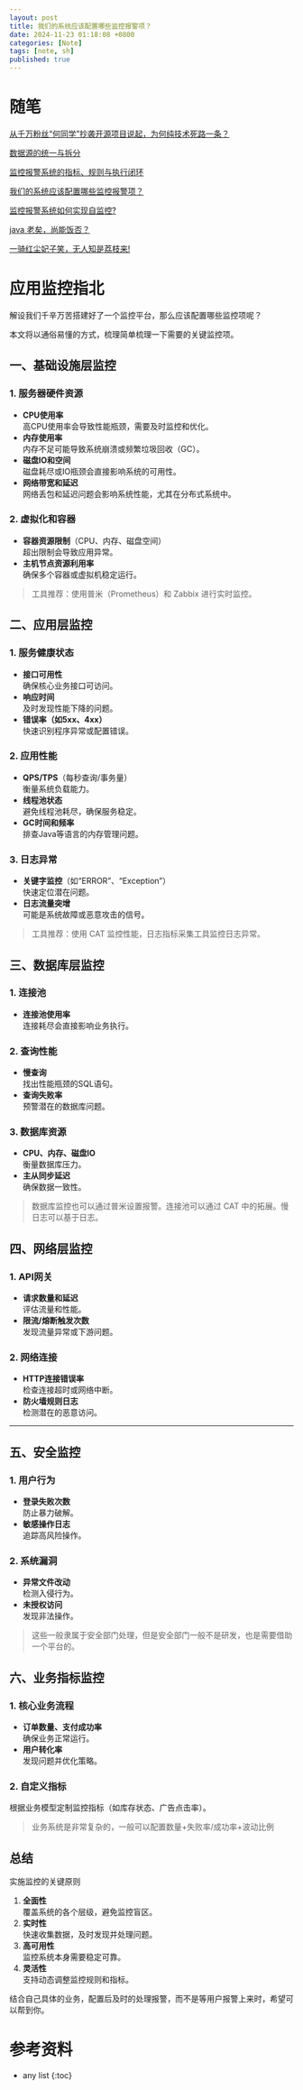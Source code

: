 ```yaml
---
layout: post
title: 我们的系统应该配置哪些监控报警项？
date: 2024-11-23 01:18:08 +0800
categories: [Note]
tags: [note, sh]
published: true
---
```


# 随笔

[从千万粉丝“何同学”抄袭开源项目说起，为何纯技术死路一条？](https://houbb.github.io/2024/11/22/note-02-he-tech)

[数据源的统一与拆分](https://houbb.github.io/2024/11/22/note-03-split-apache-calcite)

[监控报警系统的指标、规则与执行闭环](https://houbb.github.io/2024/11/22/note-04-indicator-rule-execute-mearurement)

[我们的系统应该配置哪些监控报警项？](https://houbb.github.io/2024/11/22/note-04-indicator-rule-items)

[监控报警系统如何实现自监控?](https://houbb.github.io/2024/11/22/note-04-indicator-rule-items-self-monitor)

[java 老矣，尚能饭否？](https://houbb.github.io/2024/11/22/note-05-is-java-so-old)

[一骑红尘妃子笑，无人知是荔枝来!](https://houbb.github.io/2024/11/22/note-06-lizhi)

# 应用监控指北

解设我们千辛万苦搭建好了一个监控平台，那么应该配置哪些监控项呢？

本文将以通俗易懂的方式，梳理简单梳理一下需要的关键监控项。

## 一、基础设施层监控

### 1. 服务器硬件资源
- **CPU使用率**  
  高CPU使用率会导致性能瓶颈，需要及时监控和优化。
- **内存使用率**  
  内存不足可能导致系统崩溃或频繁垃圾回收（GC）。
- **磁盘IO和空间**  
  磁盘耗尽或IO瓶颈会直接影响系统的可用性。
- **网络带宽和延迟**  
  网络丢包和延迟问题会影响系统性能，尤其在分布式系统中。

### 2. 虚拟化和容器
- **容器资源限制**（CPU、内存、磁盘空间）  
  超出限制会导致应用异常。
- **主机节点资源利用率**  
  确保多个容器或虚拟机稳定运行。

> 工具推荐：使用普米（Prometheus）和 Zabbix 进行实时监控。

## 二、应用层监控

### 1. 服务健康状态
- **接口可用性**  
  确保核心业务接口可访问。
- **响应时间**  
  及时发现性能下降的问题。
- **错误率（如5xx、4xx）**  
  快速识别程序异常或配置错误。

### 2. 应用性能
- **QPS/TPS**（每秒查询/事务量）  
  衡量系统负载能力。
- **线程池状态**  
  避免线程池耗尽，确保服务稳定。
- **GC时间和频率**  
  排查Java等语言的内存管理问题。

### 3. 日志异常
- **关键字监控**（如“ERROR”、“Exception”）  
  快速定位潜在问题。
- **日志流量突增**  
  可能是系统故障或恶意攻击的信号。

> 工具推荐：使用 CAT 监控性能，日志指标采集工具监控日志异常。

## 三、数据库层监控

### 1. 连接池
- **连接池使用率**  
  连接耗尽会直接影响业务执行。

### 2. 查询性能
- **慢查询**  
  找出性能瓶颈的SQL语句。
- **查询失败率**  
  预警潜在的数据库问题。

### 3. 数据库资源
- **CPU、内存、磁盘IO**  
  衡量数据库压力。
- **主从同步延迟**  
  确保数据一致性。

> 数据库监控也可以通过普米设置报警。连接池可以通过 CAT 中的拓展。慢日志可以基于日志。

## 四、网络层监控

### 1. API网关
- **请求数量和延迟**  
  评估流量和性能。
- **限流/熔断触发次数**  
  发现流量异常或下游问题。

### 2. 网络连接
- **HTTP连接错误率**  
  检查连接超时或网络中断。
- **防火墙规则日志**  
  检测潜在的恶意访问。

---

## 五、安全监控
### 1. 用户行为
- **登录失败次数**  
  防止暴力破解。
- **敏感操作日志**  
  追踪高风险操作。

### 2. 系统漏洞
- **异常文件改动**  
  检测入侵行为。
- **未授权访问**  
  发现非法操作。

> 这些一般隶属于安全部门处理，但是安全部门一般不是研发，也是需要借助一个平台的。

## 六、业务指标监控
### 1. 核心业务流程
- **订单数量、支付成功率**  
  确保业务正常运行。
- **用户转化率**  
  发现问题并优化策略。

### 2. 自定义指标
根据业务模型定制监控指标（如库存状态、广告点击率）。

> 业务系统是非常复杂的，一般可以配置数量+失败率/成功率+波动比例

## 总结

实施监控的关键原则

1. **全面性**  
   覆盖系统的各个层级，避免监控盲区。
2. **实时性**  
   快速收集数据，及时发现并处理问题。
3. **高可用性**  
   监控系统本身需要稳定可靠。
4. **灵活性**  
   支持动态调整监控规则和指标。

结合自己具体的业务，配置后及时的处理报警，而不是等用户报警上来时，希望可以帮到你。

# 参考资料

* any list
{:toc}